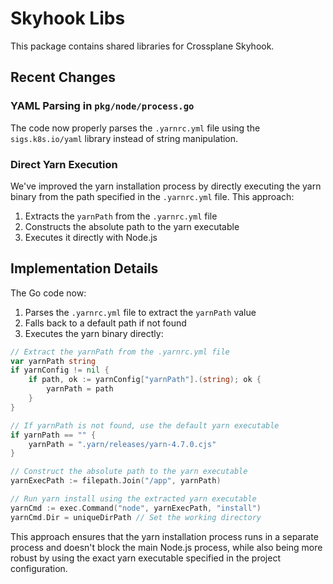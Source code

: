 # Skyhook Libs

This package contains shared libraries for Crossplane Skyhook.

## Recent Changes

### YAML Parsing in `pkg/node/process.go`

The code now properly parses the `.yarnrc.yml` file using the `sigs.k8s.io/yaml` library instead of string manipulation.

### Direct Yarn Execution

We've improved the yarn installation process by directly executing the yarn binary from the path specified in the `.yarnrc.yml` file. This approach:

1. Extracts the `yarnPath` from the `.yarnrc.yml` file
2. Constructs the absolute path to the yarn executable
3. Executes it directly with Node.js

## Implementation Details

The Go code now:

1. Parses the `.yarnrc.yml` file to extract the `yarnPath` value
2. Falls back to a default path if not found
3. Executes the yarn binary directly:

```go
// Extract the yarnPath from the .yarnrc.yml file
var yarnPath string
if yarnConfig != nil {
    if path, ok := yarnConfig["yarnPath"].(string); ok {
        yarnPath = path
    }
}

// If yarnPath is not found, use the default yarn executable
if yarnPath == "" {
    yarnPath = ".yarn/releases/yarn-4.7.0.cjs"
}

// Construct the absolute path to the yarn executable
yarnExecPath := filepath.Join("/app", yarnPath)

// Run yarn install using the extracted yarn executable
yarnCmd := exec.Command("node", yarnExecPath, "install")
yarnCmd.Dir = uniqueDirPath // Set the working directory
```

This approach ensures that the yarn installation process runs in a separate process and doesn't block the main Node.js process, while also being more robust by using the exact yarn executable specified in the project configuration.
